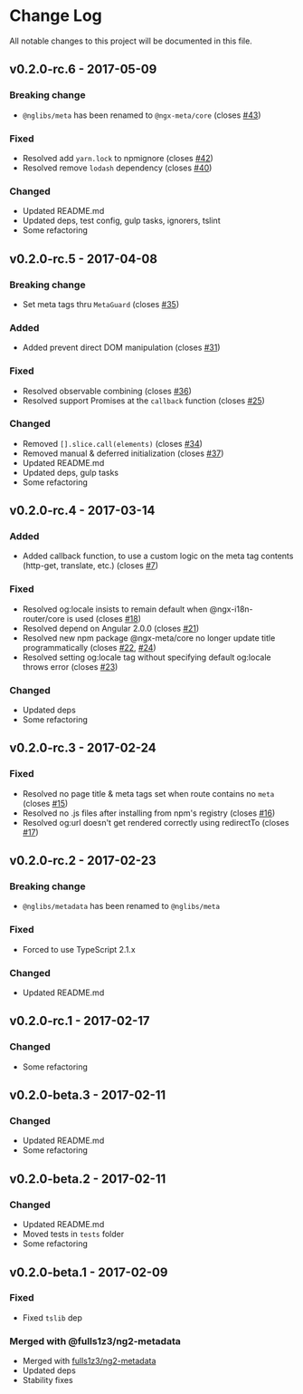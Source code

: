 # Change Log
All notable changes to this project will be documented in this file.

## v0.2.0-rc.6 - 2017-05-09
### Breaking change
- `@nglibs/meta` has been renamed to `@ngx-meta/core` (closes [#43](https://github.com/ngx-meta/core/issues/43))

### Fixed
- Resolved add `yarn.lock` to npmignore (closes [#42](https://github.com/ngx-meta/core/issues/42))
- Resolved remove `lodash` dependency (closes [#40](https://github.com/ngx-meta/core/issues/40))

### Changed
- Updated README.md
- Updated deps, test config, gulp tasks, ignorers, tslint
- Some refactoring

## v0.2.0-rc.5 - 2017-04-08
### Breaking change
- Set meta tags thru `MetaGuard` (closes [#35](https://github.com/ngx-meta/core/issue/35))

### Added
- Added prevent direct DOM manipulation (closes [#31](https://github.com/ngx-meta/core/issue/31))

### Fixed
- Resolved observable combining (closes [#36](https://github.com/ngx-meta/core/issue/36))
- Resolved support Promises at the `callback` function (closes [#25](https://github.com/ngx-meta/core/issue/25))

### Changed
- Removed `[].slice.call(elements)` (closes [#34](https://github.com/ngx-meta/core/issue/34))
- Removed manual & deferred initialization (closes [#37](https://github.com/ngx-meta/core/issue/37))
- Updated README.md
- Updated deps, gulp tasks
- Some refactoring

## v0.2.0-rc.4 - 2017-03-14
### Added
- Added callback function, to use a custom logic on the meta tag contents (http-get, translate, etc.) (closes [#7](https://github.com/ngx-meta/core/issue/7))

### Fixed
- Resolved og:locale insists to remain default when @ngx-i18n-router/core is used (closes [#18](https://github.com/ngx-meta/core/issue/18))
- Resolved depend on Angular 2.0.0 (closes [#21](https://github.com/ngx-meta/core/issues/21))
- Resolved new npm package @ngx-meta/core no longer update title programmatically (closes [#22](https://github.com/ngx-meta/core/issue/22), [#24](https://github.com/ngx-meta/core/issue/24))
- Resolved setting og:locale tag without specifying default og:locale throws error (closes [#23](https://github.com/ngx-meta/core/issues/23))

### Changed
- Updated deps
- Some refactoring

## v0.2.0-rc.3 - 2017-02-24
### Fixed
- Resolved no page title & meta tags set when route contains no `meta` (closes [#15](https://github.com/ngx-meta/core/issue/15))
- Resolved no .js files after installing from npm's registry (closes [#16](https://github.com/ngx-meta/core/issue/16))
- Resolved og:url doesn't get rendered correctly using redirectTo (closes [#17](https://github.com/ngx-meta/core/issue/17))

## v0.2.0-rc.2 - 2017-02-23
### Breaking change
- `@nglibs/metadata` has been renamed to `@nglibs/meta`

### Fixed
- Forced to use TypeScript 2.1.x

### Changed
- Updated README.md

## v0.2.0-rc.1 - 2017-02-17
### Changed
- Some refactoring

## v0.2.0-beta.3 - 2017-02-11
### Changed
- Updated README.md
- Some refactoring

## v0.2.0-beta.2 - 2017-02-11
### Changed
- Updated README.md
- Moved tests in `tests` folder
- Some refactoring

## v0.2.0-beta.1 - 2017-02-09
### Fixed
- Fixed `tslib` dep

### Merged with @fulls1z3/ng2-metadata
- Merged with [fulls1z3/ng2-metadata](https://github.com/fulls1z3/ng2-metadata)
- Updated deps
- Stability fixes
